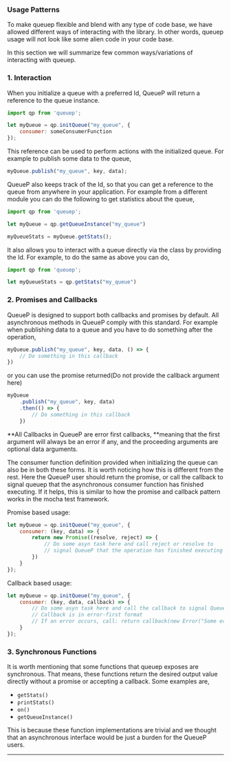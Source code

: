 ### Usage Patterns

To make queuep flexible and blend with any type of code base, we have allowed different ways of interacting with the library. In other words, queuep usage will not look like some alien code in your code base.

In this section we will summarize few common ways/variations of interacting with queuep.

### 1. Interaction

When you initialize a queue with a preferred Id, QueueP will return a reference to the queue instance.

```js
import qp from 'queuep';

let myQueue = qp.initQueue("my_queue", {
    consumer: someConsumerFunction
});
```

This reference can be used to perform actions with the initialized queue. For example to publish some data to the queue,

```js
myQueue.publish("my_queue", key, data);
```

QueueP also keeps track of the Id, so that you can get a reference to the queue from anywhere in your application. For example from a different module you can do the following to get statistics about the queue,

```js
import qp from 'queuep';

let myQueue = qp.getQueueInstance("my_queue")

myQueueStats = myQueue.getStats();
```

It also allows you to interact with a queue directly via the class by providing the Id. For example, to do the same as above you can do,

```js
import qp from 'queuep';

let myQueueStats = qp.getStats("my_queue")
```

### 2. Promises and Callbacks

QueueP is designed to support both callbacks and promises by default. All asynchronous methods in QueueP comply with this standard. For example when publishing data to a queue and you have to do something after the operation,

```js
myQueue.publish("my_queue", key, data, () => {
    // Do something in this callback 
})
```

or you can use the promise returned\(Do not provide the callback argument here\)

```js
myQueue
    .publish("my_queue", key, data)
    .then(() => {
        // Do something in this callback 
    })
```

**All Callbacks in QueueP are error first callbacks, **meaning that the first argument will always be an error if any, and the proceeding arguments are optional data arguments.

The consumer function definition provided when initializing the queue can also be in both these forms. It is worth noticing how this is different from the rest. Here the QueueP user should return the promise, or call the callback to signal queuep that the asynchronous consumer function has finished executing. If it helps, this is similar to how the promise and callback pattern works in the mocha test framework.

Promise based usage:

```js
let myQueue = qp.initQueue("my_queue", {
    consumer: (key, data) => {
        return new Promise((resolve, reject) => {
            // Do some asyn task here and call reject or resolve to 
            // signal QueueP that the operation has finished executing
        })
    }
});
```

Callback based usage:

```js
let myQueue = qp.initQueue("my_queue", {
    consumer: (key, data, callback) => {
        // Do some asyn task here and call the callback to signal QueueP
        // Callback is in error-first format
        // If an error occurs, call: return callback(new Error("Some error"));, else call: return callback();
    }
});
```

### 3. Synchronous Functions

It is worth mentioning that some functions that queuep exposes are synchronous. That means, these functions return the desired output value directly without a promise or accepting a callback. Some examples are,

* `getStats()`
* `printStats()`
* `on()`
* `getQueueInstance()`

This is because these function implementations are trivial and we thought that an asynchronous interface would be just a burden for the QueueP users.

---



